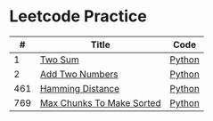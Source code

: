 # Leetcode Practice  

| # | Title | Code |
| -- | ------ | ---------- |
| 1 | [Two Sum](https://leetcode.com/problems/two-sum/description/) | [Python](./Python/two_sum.py) |  
| 2 | [Add Two Numbers](https://leetcode.com/problems/add-two-numbers/description/) | [Python](./Python/add_two_numbers.py) |  
| 461 | [Hamming Distance](https://leetcode.com/problems/hamming-distance/description/) | [Python](./Python/hamming_distance.py) |  
| 769 | [Max Chunks To Make Sorted](https://leetcode.com/problems/max-chunks-to-make-sorted/description/) | [Python](./Python/max_chunks_to_make_sorted.py) |  